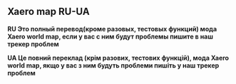 ## Xaero map RU-UA

**RU Это полный перевод(кроме разовых, тестовых функций) мода Xaero world map, если у вас с ним будут проблемы пишите в наш трекер проблем**

**UA Це повний переклад (крім разових, тестових функцій), мода Xaero world map, якщо у вас з ним будуть проблеми пишіть у наш трекер проблем**
